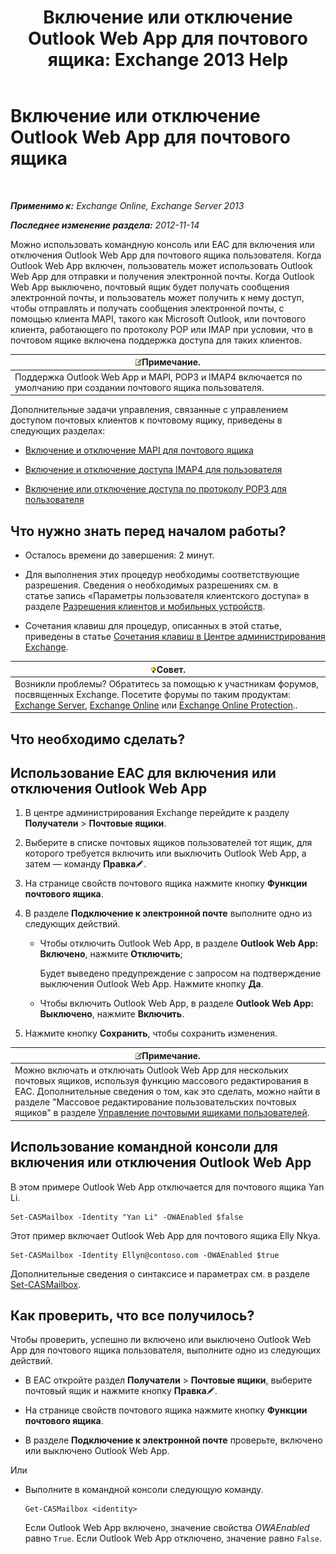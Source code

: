 ﻿---
title: 'Включение или отключение Outlook Web App для почтового ящика: Exchange 2013 Help'
TOCTitle: Включение или отключение Outlook Web App для почтового ящика
ms:assetid: abc19646-6211-4f18-a060-e347452dcc53
ms:mtpsurl: https://technet.microsoft.com/ru-ru/library/Bb124124(v=EXCHG.150)
ms:contentKeyID: 50556428
ms.date: 04/30/2018
mtps_version: v=EXCHG.150
ms.translationtype: HT
---

# Включение или отключение Outlook Web App для почтового ящика

 

_**Применимо к:** Exchange Online, Exchange Server 2013_

_**Последнее изменение раздела:** 2012-11-14_

Можно использовать командную консоль или EAC для включения или отключения Outlook Web App для почтового ящика пользователя. Когда Outlook Web App включен, пользователь может использовать Outlook Web App для отправки и получения электронной почты. Когда Outlook Web App выключено, почтовый ящик будет получать сообщения электронной почты, и пользователь может получить к нему доступ, чтобы отправлять и получать сообщения электронной почты, с помощью клиента MAPI, такого как Microsoft Outlook, или почтового клиента, работающего по протоколу POP или IMAP при условии, что в почтовом ящике включена поддержка доступа для таких клиентов.

<table>
<thead>
<tr class="header">
<th><img src="images/JJ126620.note(EXCHG.150).gif" title="Примечание" alt="Примечание" />Примечание.</th>
</tr>
</thead>
<tbody>
<tr class="odd">
<td>Поддержка Outlook Web App и MAPI, POP3 и IMAP4 включается по умолчанию при создании почтового ящика пользователя.</td>
</tr>
</tbody>
</table>


Дополнительные задачи управления, связанные с управлением доступом почтовых клиентов к почтовому ящику, приведены в следующих разделах:

  - [Включение и отключение MAPI для почтового ящика](enable-or-disable-mapi-for-a-mailbox-exchange-online-help.md)

  - [Включение и отключение доступа IMAP4 для пользователя](enable-or-disable-imap4-access-for-a-user-exchange-2013-help.md)

  - [Включение или отключение доступа по протоколу POP3 для пользователя](enable-or-disable-pop3-access-for-a-user-exchange-2013-help.md)

## Что нужно знать перед началом работы?

  - Осталось времени до завершения: 2 минут.

  - Для выполнения этих процедур необходимы соответствующие разрешения. Сведения о необходимых разрешениях см. в статье запись «Параметры пользователя клиентского доступа» в разделе [Разрешения клиентов и мобильных устройств](clients-and-mobile-devices-permissions-exchange-2013-help.md).

  - Сочетания клавиш для процедур, описанных в этой статье, приведены в статье [Сочетания клавиш в Центре администрирования Exchange](keyboard-shortcuts-in-the-exchange-admin-center-exchange-online-protection-help.md).

<table>
<thead>
<tr class="header">
<th><img src="images/Bb124558.tip(EXCHG.150).gif" title="Совет" alt="Совет" />Совет.</th>
</tr>
</thead>
<tbody>
<tr class="odd">
<td>Возникли проблемы? Обратитесь за помощью к участникам форумов, посвященных Exchange. Посетите форумы по таким продуктам: <a href="https://go.microsoft.com/fwlink/p/?linkid=60612">Exchange Server</a>, <a href="https://go.microsoft.com/fwlink/p/?linkid=267542">Exchange Online</a> или <a href="https://go.microsoft.com/fwlink/p/?linkid=285351">Exchange Online Protection</a>..</td>
</tr>
</tbody>
</table>


## Что необходимо сделать?

## Использование EAC для включения или отключения Outlook Web App

1.  В центре администрирования Exchange перейдите к разделу **Получатели** \> **Почтовые ящики**.

2.  Выберите в списке почтовых ящиков пользователей тот ящик, для которого требуется включить или выключить Outlook Web App, а затем — команду **Правка**![Значок редактирования](images/Bb124582.6f53ccb2-1f13-4c02-bea0-30690e6ea71d(EXCHG.150).gif "Значок редактирования").

3.  На странице свойств почтового ящика нажмите кнопку **Функции почтового ящика**.

4.  В разделе **Подключение к электронной почте** выполните одно из следующих действий.
    
      - Чтобы отключить Outlook Web App, в разделе **Outlook Web App: Включено**, нажмите **Отключить**;
        
        Будет выведено предупреждение с запросом на подтверждение выключения Outlook Web App. Нажмите кнопку **Да**.
    
      - Чтобы включить Outlook Web App, в разделе **Outlook Web App: Выключено**, нажмите **Включить**.

5.  Нажмите кнопку **Сохранить**, чтобы сохранить изменения.

<table>
<thead>
<tr class="header">
<th><img src="images/JJ126620.note(EXCHG.150).gif" title="Примечание" alt="Примечание" />Примечание.</th>
</tr>
</thead>
<tbody>
<tr class="odd">
<td>Можно включать и отключать Outlook Web App для нескольких почтовых ящиков, используя функцию массового редактирования в EAC. Дополнительные сведения о том, как это сделать, можно найти в разделе &quot;Массовое редактирование пользовательских почтовых ящиков&quot; в разделе <a href="manage-user-mailboxes-exchange-2013-help.md">Управление почтовыми ящиками пользователей</a>.</td>
</tr>
</tbody>
</table>


## Использование командной консоли для включения или отключения Outlook Web App

В этом примере Outlook Web App отключается для почтового ящика Yan Li.

    Set-CASMailbox -Identity "Yan Li" -OWAEnabled $false

Этот пример включает Outlook Web App для почтового ящика Elly Nkya.

    Set-CASMailbox -Identity Ellyn@contoso.com -OWAEnabled $true

Дополнительные сведения о синтаксисе и параметрах см. в разделе [Set-CASMailbox](https://technet.microsoft.com/ru-ru/library/bb125264\(v=exchg.150\)).

## Как проверить, что все получилось?

Чтобы проверить, успешно ли включено или выключено Outlook Web App для почтового ящика пользователя, выполните одно из следующих действий.

  - В EAC откройте раздел **Получатели** \> **Почтовые ящики**, выберите почтовый ящик и нажмите кнопку **Правка**![Значок редактирования](images/Bb124582.6f53ccb2-1f13-4c02-bea0-30690e6ea71d(EXCHG.150).gif "Значок редактирования").

  - На странице свойств почтового ящика нажмите кнопку **Функции почтового ящика**.

  - В разделе **Подключение к электронной почте** проверьте, включено или выключено Outlook Web App.

Или

  - Выполните в командной консоли следующую команду.
    
        Get-CASMailbox <identity>
    
    Если Outlook Web App включено, значение свойства *OWAEnabled* равно `True`. Если Outlook Web App отключено, значение равно `False`.

